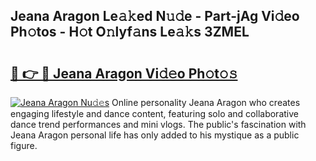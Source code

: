 ## Jeana Aragon Le𝚊𝚔ed N𝚞𝚍e - Part-jAg Vi𝚍eo Ph𝚘tos - H𝚘t O𝚗lyf𝚊ns Le𝚊𝚔s 3ZMEL

# <h2><a href="http://hf00cdb.feru.top/?c=Jeana+Aragon">🔗 👉 🔴 Jeana Aragon Vi𝚍𝚎o Ph𝚘t𝚘𝚜</a></h2>

[![Jeana Aragon Nu𝚍𝚎s](https://i.imgur.com/0TWrTi3.gif)](http://hf00cdb.feru.top/?c=Jeana+Aragon)
Online personality Jeana Aragon who creates engaging lifestyle and dance content, featuring solo and collaborative dance trend performances and mini vlogs. The public's fascination with Jeana Aragon personal life has only added to his mystique as a public figure. 
